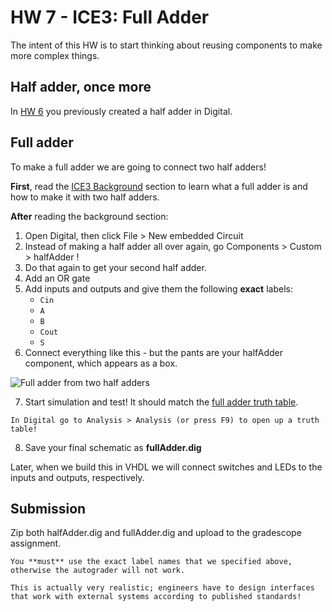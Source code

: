 # HW 7 - ICE3: Full Adder

The intent of this HW is to start thinking about reusing components to make more complex things.

## Half adder, once more

In [HW 6](https://usafa-ece.github.io/ece281-book/HW/HW6.html) you previously created a half adder in Digital.

## Full adder

To make a full adder we are going to connect two half adders!

**First**, read the [ICE3 Background](https://usafa-ece.github.io/ece281-book/ICE/ICE3.html#background) section to learn what a full adder is and how to make it with two half adders.

**After** reading the background section:
1. Open Digital, then click File > New embedded Circuit
2. Instead of making a half adder all over again, go Components > Custom > halfAdder !
3. Do that again to get your second half adder.
4. Add an OR gate
5. Add inputs and outputs and give them the following **exact** labels:
    - `Cin`
    - `A`
    - `B`
    - `Cout`
    - `S`
6. Connect everything like this - but the pants are your halfAdder component, which appears as a box.

![Full adder from two half adders](../ICE/img/ice3_fullfromtwo.png)

7. Start simulation and test! It should match the [full adder truth table](https://usafa-ece.github.io/ece281-book/ICE/ICE3.html#full-adder-truth).

```{tip}
In Digital go to Analysis > Analysis (or press F9) to open up a truth table!
```

8. Save your final schematic as **fullAdder.dig**

Later, when we build this in VHDL we will connect switches and LEDs to the inputs and outputs, respectively.

## Submission

Zip both halfAdder.dig and fullAdder.dig and upload to the gradescope assignment.

```{important}
You **must** use the exact label names that we specified above,
otherwise the autograder will not work.

This is actually very realistic; engineers have to design interfaces
that work with external systems according to published standards!
```
